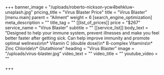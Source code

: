 +++
banner_image = "/uploads/roberto-nickson-ycw4behkluw-unsplash.jpg"
pricing_title = "Virus Blaster Price"
title = "Virus Blaster"
[menu.main]
parent = "Ailment"
weight = 6
[search_engine_optimization]
meta_description = ""
title_tag = ""
[[list_of_prices]]
price = "$267"
service_name = "Virus Blaster"
subtitle = ""
[[service_list]]
body_text = "Designed to help your immune system, prevent illnesses and make you feel better faster after getting sick. Can help improve immunity and promote optimal wellness\n\n* Vitamin C (double dose)\n* B-complex Vitamins\n* Zinc Chloride\n* Glutathione"
heading = "Virus Blaster"
image = "/uploads/virus-blaster.jpg"
video_text = ""
video_title = ""
youtube_video = ""

+++
